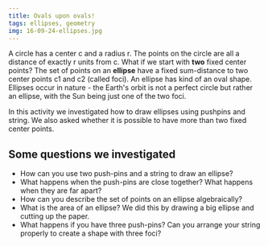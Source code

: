 ```yaml
---
title: Ovals upon ovals!
tags: ellipses, geometry
img: 16-09-24-ellipses.jpg
---
```


A circle has a center c and a radius r. The points on the circle are all a distance of exactly r units from c. What if we start with **two** fixed center points? The set of points on an **ellipse** have a fixed sum-distance to two center points c1 and c2 (called foci). An ellipse has kind of an oval shape. Ellipses occur in nature - the Earth's orbit is not a perfect circle but rather an ellipse, with the Sun being just one of the two foci.

In this activity we investigated how to draw ellipses using pushpins and string. We also asked whether it is possible to have more than two fixed center points.<!--more-->

<h2>Some questions we investigated</h2>
<ul>
<li>How can you use two push-pins and a string to draw an ellipse?</li>
<li>What happens when the push-pins are close together? What happens when they are far apart?</li>
<li>How can you describe the set of points on an ellipse algebraically?</li>
<li>What is the area of an ellipse? We did this by drawing a big ellipse and cutting up the paper.</li>
<li>What happens if you have three push-pins? Can you arrange your string properly to create a shape with three foci?</li>
</ul>
